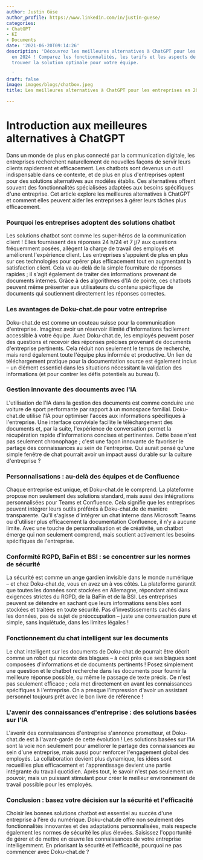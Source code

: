 ```yaml
---
author: Justin Güse
author_profile: https://www.linkedin.com/in/justin-guese/
categories:
- ChatGPT
- KI
- Documents
date: '2021-06-20T09:14:26'
description: 'Découvrez les meilleures alternatives à ChatGPT pour les entreprises
  en 2024 ! Comparez les fonctionnalités, les tarifs et les aspects de sécurité pour
  trouver la solution optimale pour votre équipe.

  '
draft: false
image: images/blogs/chatbox.jpeg
title: Les meilleures alternatives à ChatGPT pour les entreprises en 2024

---
```

# Introduction aux meilleures alternatives à ChatGPT

Dans un monde de plus en plus connecté par la communication digitale, les entreprises recherchent naturellement de nouvelles façons de servir leurs clients rapidement et efficacement. Les chatbots sont devenus un outil indispensable dans ce contexte, et de plus en plus d'entreprises optent pour des solutions alternatives aux modèles établis.  Ces alternatives offrent souvent des fonctionnalités spécialisées adaptées aux besoins spécifiques d'une entreprise. Cet article explore les meilleures alternatives à ChatGPT et comment elles peuvent aider les entreprises à gérer leurs tâches plus efficacement.

### Pourquoi les entreprises adoptent des solutions chatbot

Les solutions chatbot sont comme les super-héros de la communication client ! Elles fournissent des réponses 24 h/24 et 7 j/7 aux questions fréquemment posées, allègent la charge de travail des employés et améliorent l'expérience client. Les entreprises s'appuient de plus en plus sur ces technologies pour opérer plus efficacement tout en augmentant la satisfaction client. Cela va au-delà de la simple fourniture de réponses rapides ; il s'agit également de traiter des informations provenant de documents internes. Grâce à des algorithmes d'IA de pointe, ces chatbots peuvent même présenter aux utilisateurs du contenu spécifique de documents qui soutiennent directement les réponses correctes.

### Les avantages de Doku-chat.de pour votre entreprise

Doku-chat.de est comme un couteau suisse pour la communication d'entreprise. Imaginez avoir un réservoir illimité d'informations facilement accessible à votre équipe. Avec Doku-chat.de, les employés peuvent poser des questions et recevoir des réponses précises provenant de documents d'entreprise pertinents. Cela réduit non seulement le temps de recherche, mais rend également toute l'équipe plus informée et productive. Un lien de téléchargement pratique pour la documentation source est également inclus – un élément essentiel dans les situations nécessitant la validation des informations (et pour contrer les défis potentiels au bureau !).

### Gestion innovante des documents avec l'IA

L'utilisation de l'IA dans la gestion des documents est comme conduire une voiture de sport performante par rapport à un monospace familial. Doku-chat.de utilise l'IA pour optimiser l'accès aux informations spécifiques à l'entreprise. Une interface conviviale facilite le téléchargement des documents et, par la suite, l'expérience de conversation permet la récupération rapide d'informations concises et pertinentes. Cette base n'est pas seulement chronophage ; c'est une façon innovante de favoriser le partage des connaissances au sein de l'entreprise. Qui aurait pensé qu'une simple fenêtre de chat pourrait avoir un impact aussi durable sur la culture d'entreprise ?

### Personnalisations : au-delà des équipes et de Confluence

Chaque entreprise est unique, et Doku-chat.de le comprend. La plateforme propose non seulement des solutions standard, mais aussi des intégrations personnalisées pour Teams et Confluence. Cela signifie que les entreprises peuvent intégrer leurs outils préférés à Doku-chat.de de manière transparente. Qu'il s'agisse d'intégrer un chat interne dans Microsoft Teams ou d'utiliser plus efficacement la documentation Confluence, il n'y a aucune limite. Avec une touche de personnalisation et de créativité, un chatbot émerge qui non seulement comprend, mais soutient activement les besoins spécifiques de l'entreprise.

### Conformité RGPD, BaFin et BSI : se concentrer sur les normes de sécurité

La sécurité est comme un ange gardien invisible dans le monde numérique – et chez Doku-chat.de, vous en avez un à vos côtés. La plateforme garantit que toutes les données sont stockées en Allemagne, répondant ainsi aux exigences strictes du RGPD, de la BaFin et de la BSI. Les entreprises peuvent se détendre en sachant que leurs informations sensibles sont stockées et traitées en toute sécurité. Pas d'investissements cachés dans les données, pas de sujet de préoccupation – juste une conversation pure et simple, sans inquiétude, dans les limites légales !


### Fonctionnement du chat intelligent sur les documents

Le chat intelligent sur les documents de Doku-chat.de pourrait être décrit comme un robot qui raconte des blagues – à ceci près que ses blagues sont composées d'informations et de documents pertinents ! Posez simplement une question et le chatbot recherche dans les documents pour fournir la meilleure réponse possible, ou même le passage de texte précis. Ce n'est pas seulement efficace ; cela met directement en avant les connaissances spécifiques à l'entreprise. On a presque l'impression d'avoir un assistant personnel toujours prêt avec le bon livre de référence !

### L'avenir des connaissances d'entreprise : des solutions basées sur l'IA

L'avenir des connaissances d'entreprise s'annonce prometteur, et Doku-chat.de est à l'avant-garde de cette évolution ! Les solutions basées sur l'IA sont la voie non seulement pour améliorer le partage des connaissances au sein d'une entreprise, mais aussi pour renforcer l'engagement global des employés. La collaboration devient plus dynamique, les idées sont recueillies plus efficacement et l'apprentissage devient une partie intégrante du travail quotidien. Après tout, le savoir n'est pas seulement un pouvoir, mais un puissant stimulant pour créer le meilleur environnement de travail possible pour les employés.

### Conclusion : basez votre décision sur la sécurité et l'efficacité

Choisir les bonnes solutions chatbot est essentiel au succès d'une entreprise à l'ère du numérique. Doku-chat.de offre non seulement des fonctionnalités innovantes et des adaptations personnalisées, mais respecte également les normes de sécurité les plus élevées. Saisissez l'opportunité de gérer et de mettre en œuvre les connaissances de votre entreprise intelligemment. En priorisant la sécurité et l'efficacité, pourquoi ne pas commencer avec Doku-chat.de ?
